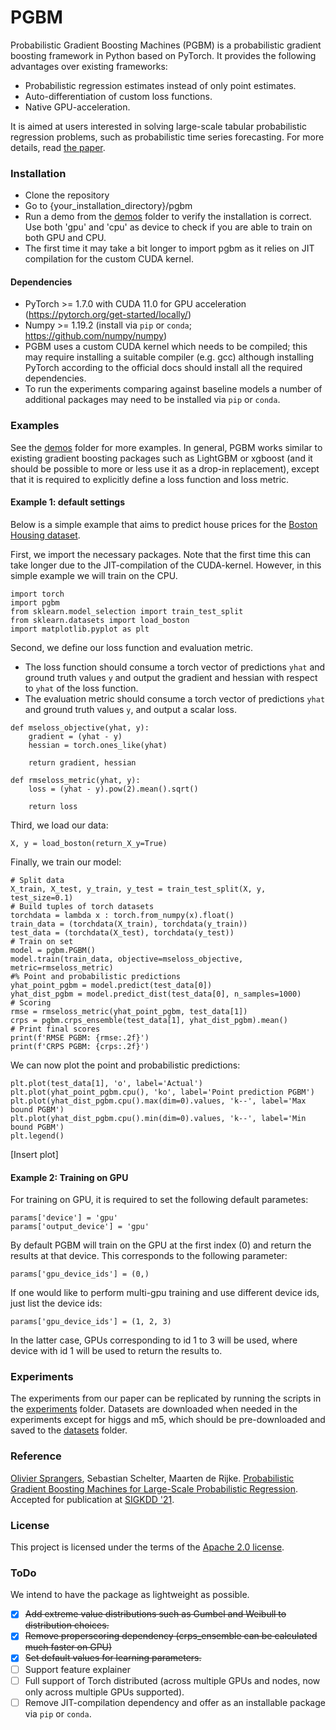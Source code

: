 # PGBM #

Probabilistic Gradient Boosting Machines (PGBM) is a probabilistic gradient boosting framework in Python based on PyTorch. It provides the following advantages over existing frameworks:
* Probabilistic regression estimates instead of only point estimates.
* Auto-differentiation of custom loss functions.
* Native GPU-acceleration.

It is aimed at users interested in solving large-scale tabular probabilistic regression problems, such as probabilistic time series forecasting. For more details, read [the paper](arxiv-link).

### Installation ###
* Clone the repository
* Go to {your_installation_directory}/pgbm
* Run a demo from the [demos](https://github.com/elephaint/pgbm/tree/main/demos) folder to verify the installation is correct. Use both 'gpu' and 'cpu' as device to check if you are able to train on both GPU and CPU.
* The first time it may take a bit longer to import pgbm as it relies on JIT compilation for the custom CUDA kernel. 

#### Dependencies ####

* PyTorch >= 1.7.0 with CUDA 11.0 for GPU acceleration (https://pytorch.org/get-started/locally/)
* Numpy >= 1.19.2 (install via `pip` or `conda`; https://github.com/numpy/numpy)
* PGBM uses a custom CUDA kernel which needs to be compiled; this may require installing a suitable compiler (e.g. gcc) although installing PyTorch according to the official docs should install all the required dependencies.
* To run the experiments comparing against baseline models a number of additional packages may need to be installed via `pip` or  `conda`.

### Examples ###
See the [demos](https://github.com/elephaint/pgbm/tree/main/demos) folder for more examples. In general, PGBM works similar to existing gradient boosting packages such as LightGBM or xgboost (and it should be possible to more or less use it as a drop-in replacement), except that it is required to explicitly define a loss function and loss metric.

#### Example 1: default settings ####
Below is a simple example that aims to predict house prices for the [Boston Housing dataset](https://archive.ics.uci.edu/ml/machine-learning-databases/housing/). 

First, we import the necessary packages. Note that the first time this can take longer due to the JIT-compilation of the CUDA-kernel. However, in this simple example we will train on the CPU.
```
import torch
import pgbm
from sklearn.model_selection import train_test_split
from sklearn.datasets import load_boston
import matplotlib.pyplot as plt
```
Second, we define our loss function and evaluation metric. 
* The loss function should consume a torch vector of predictions `yhat` and ground truth values `y` and output the gradient and hessian with respect to `yhat` of the loss function.
* The evaluation metric should consume a torch vector of predictions `yhat` and ground truth values `y`, and output a scalar loss.
```
def mseloss_objective(yhat, y):
    gradient = (yhat - y)
    hessian = torch.ones_like(yhat)

    return gradient, hessian

def rmseloss_metric(yhat, y):
    loss = (yhat - y).pow(2).mean().sqrt()

    return loss
```
Third, we load our data:
```
X, y = load_boston(return_X_y=True)
``` 
Finally, we train our model:
```
# Split data
X_train, X_test, y_train, y_test = train_test_split(X, y, test_size=0.1)
# Build tuples of torch datasets
torchdata = lambda x : torch.from_numpy(x).float()
train_data = (torchdata(X_train), torchdata(y_train))
test_data = (torchdata(X_test), torchdata(y_test))
# Train on set   
model = pgbm.PGBM()
model.train(train_data, objective=mseloss_objective, metric=rmseloss_metric)
#% Point and probabilistic predictions
yhat_point_pgbm = model.predict(test_data[0])
yhat_dist_pgbm = model.predict_dist(test_data[0], n_samples=1000)
# Scoring
rmse = rmseloss_metric(yhat_point_pgbm, test_data[1])
crps = pgbm.crps_ensemble(test_data[1], yhat_dist_pgbm).mean()    
# Print final scores
print(f'RMSE PGBM: {rmse:.2f}')
print(f'CRPS PGBM: {crps:.2f}')
```
We can now plot the point and probabilistic predictions:
```
plt.plot(test_data[1], 'o', label='Actual')
plt.plot(yhat_point_pgbm.cpu(), 'ko', label='Point prediction PGBM')
plt.plot(yhat_dist_pgbm.cpu().max(dim=0).values, 'k--', label='Max bound PGBM')
plt.plot(yhat_dist_pgbm.cpu().min(dim=0).values, 'k--', label='Min bound PGBM')
plt.legend()
```
[Insert plot]

#### Example 2: Training on GPU ####
For training on GPU, it is required to set the following default parametes:
```
params['device'] = 'gpu'
params['output_device'] = 'gpu'
```
By default PGBM will train on the GPU at the first index (0) and return the results at that device. This corresponds to the following parameter:
```
params['gpu_device_ids'] = (0,)
```
If one would like to perform multi-gpu training and use different device ids, just list the device ids:
```
params['gpu_device_ids'] = (1, 2, 3)
```
In the latter case, GPUs corresponding to id 1 to 3 will be used, where device with id 1 will be used to return the results to.

### Experiments ###
The experiments from our paper can be replicated by running the scripts in the [experiments](https://github.com/elephaint/pgbm/tree/main/experiments) folder. Datasets are downloaded when needed in the experiments except for higgs and m5, which should be pre-downloaded and saved to the [datasets](https://github.com/elephaint/pgbm/tree/main/datasets) folder.

### Reference ###
[Olivier Sprangers](mailto:o.r.sprangers@uva.nl), Sebastian Schelter, Maarten de Rijke. [Probabilistic Gradient Boosting Machines for Large-Scale Probabilistic Regression](https://linktopaper). Accepted for publication at [SIGKDD '21](https://www.kdd.org/kdd2021/).

### License ###
This project is licensed under the terms of the [Apache 2.0 license](https://github.com/elephaint/pgbm/blob/main/LICENSE).

### ToDo ###
We intend to have the package as lightweight as possible.

- [x] ~~Add extreme value distributions such as Gumbel and Weibull to distribution choices.~~
- [x] ~~Remove properscoring dependency (crps_ensemble can be calculated much faster on GPU)~~
- [x] ~~Set default values for learning parameters.~~
- [ ] Support feature explainer
- [ ] Full support of Torch distributed (across multiple GPUs and nodes, now only across multiple GPUs supported).
- [ ] Remove JIT-compilation dependency and offer as an installable package via `pip` or `conda`.